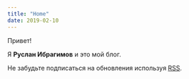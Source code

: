 ```yaml
---
title: "Home"
date: 2019-02-10
---
```


Привет!

Я **Руслан Ибрагимов** и это мой блог. 

Не забудьте подписаться на обновления используя [RSS](/ru/pages/rss/).
